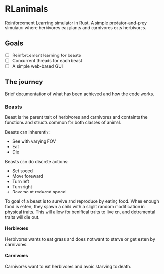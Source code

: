 # RLanimals
Reinforcement Learning simulator in Rust.
A simple predator-and-prey simulator where herbivores eat plants and carnivores
eats herbivores.

## Goals

- [ ] Reinforcement learning for beasts
- [ ] Concurrent threads for each beast
- [ ] A simple web-based GUI 

## The journey
Brief documentation of what has been achieved and how the code works.

### Beasts
Beast is the parent trait of herbivores and carnivores and containts the 
functions and structs common for both classes of animal.

Beasts can inherently:
- See with varying FOV
- Eat
- Die

Beasts can do discrete actions:
- Set speed
- Move foreward
- Turn left
- Turn right
- Reverse at reduced speed

To goal of a beast is to survive and reproduce by eating food. When enough food 
is eaten, they spawn a child with a slight random modification in physical 
traits. This will allow for benifical traits to live on, and detremental traits 
will die out.

#### Herbivores
Herbivores wants to eat grass and does not want to starve or get eaten by 
carnivores. 

#### Carnivores
Carnivores want to eat herbivores and avoid starving to death.